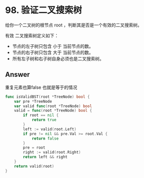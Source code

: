 # 98. 验证二叉搜索树

给你一个二叉树的根节点 root ，判断其是否是一个有效的二叉搜索树。

有效 二叉搜索树定义如下：

- 节点的左子树只包含 小于 当前节点的数。
- 节点的右子树只包含 大于 当前节点的数。
- 所有左子树和右子树自身必须也是二叉搜索树。

## Answer

重复元素也算false 也就是等于的情况

```go
func isValidBST(root *TreeNode) bool {
	var pre *TreeNode
	var valid func(root *TreeNode) bool
	valid = func(root *TreeNode) bool {
		if root == nil {
			return true
		}
		left := valid(root.Left)
		if pre != nil && pre.Val >= root.Val {
			return false
		}
		pre = root
		right := valid(root.Right)
		return left && right
	}
	return valid(root)
}
```